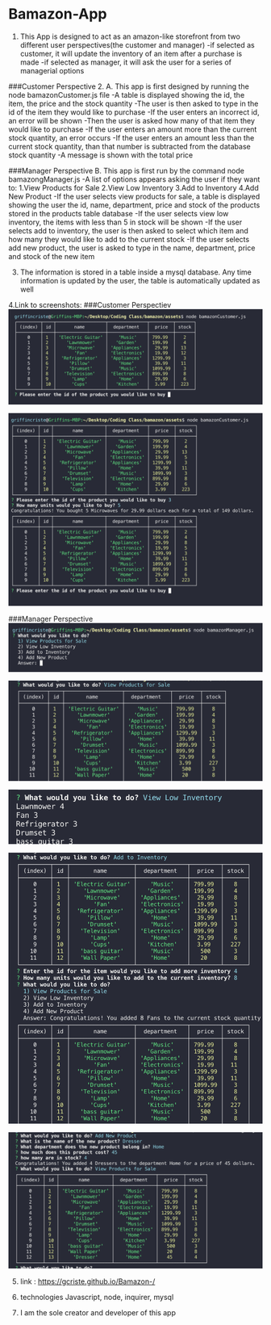 # Bamazon-App

1. This App is designed to act as an amazon-like storefront from two different user perspectives(the customer and manager) 
    -if selected as customer, it will update the inventory of an item after a purchase is made
    -if selected as manager, it will ask the user for a series of managerial options


###Customer Perspective
2. A. This app is first designed by running the node bamazonCustomer.js file
    -A table is displayed showing the id, the item, the price and the stock quantity
    -The user is then asked to type in the id of the item they would like to purchase
    -If the user enters an incorrect id, an error will be shown
    -Then the user is asked how many of that item they would like to purchase
    -If the user enters an amount more than the current stock quantity, an error occurs
    -If the user enters an amount less than the current stock quantity, than that number is subtracted from the database stock quantity
    -A message is shown with the total price

###Manager Perspective
    B. This app is first run by the command node bamazongManager.js
        -A list of options appears asking the user if they want to:
            1.View Products for Sale
            2.View Low Inventory
            3.Add to Inventory
            4.Add New Product
        -If the user selects view products for sale, a table is displayed showing the user the id, name, department, price and stock of the products stored in the products table database 
        -If the user selects view low inventory, the items with less than 5 in stock will be shown
        -If the user selects add to inventory, the user is then asked to select which item and how many they would like to add to the current stock
        -If the user selects add new product, the user is asked to type in the name, department, price and stock of the new item 

3. The information is stored in a table inside a mysql database. Any time information is updated by the user, the table is automatically updated as well

4.Link to screenshots: 
###Customer Perspectiev
![main-menu](assets/images/MainTable.png)

![after-purchase](assets/images/purchaseComplete.png)

###Manager Perspective
![main-menu](assets/images/mainMenuManager.png)

![view-products](assets/images/viewProducts.png)

![view-low-inventory](assets/images/viewLowInventory.png)

![add-inventory](assets/images/addInventory.png)

![add-product](assets/images/addProduct.png)


5. link : https://gcriste.github.io/Bamazon-/



6. technologies
    Javascript, node, inquirer, mysql


7. I am  the sole creator and developer of this app